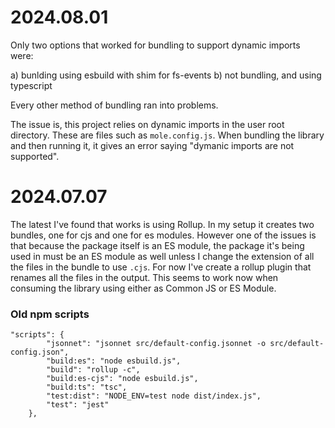 # 2024.08.01

Only two options that worked for bundling to support dynamic imports were:

a) bunlding using esbuild with shim for fs-events
b) not bundling, and using typescript

Every other method of bundling ran into problems.

The issue is, this project relies on dynamic imports in the user root directory. These are files such as `mole.config.js`. When bundling the library and then running it, it gives an error saying "dymanic imports are not supported".

# 2024.07.07

The latest I've found that works is using Rollup. In my setup it creates two bundles, one for cjs and one for es modules. However one of the issues is that because the package itself is an ES module, the package it's being used in must be an ES module as well unless I change the extension of all the files in the bundle to use `.cjs`. For now I've create a rollup plugin that renames all the files in the output. This seems to work now when consuming the library using either as Common JS or ES Module.

### Old npm scripts

```
"scripts": {
		"jsonnet": "jsonnet src/default-config.jsonnet -o src/default-config.json",
		"build:es": "node esbuild.js",
		"build": "rollup -c",
		"build:es-cjs": "node esbuild.js",
		"build:ts": "tsc",
		"test:dist": "NODE_ENV=test node dist/index.js",
		"test": "jest"
	},
```
